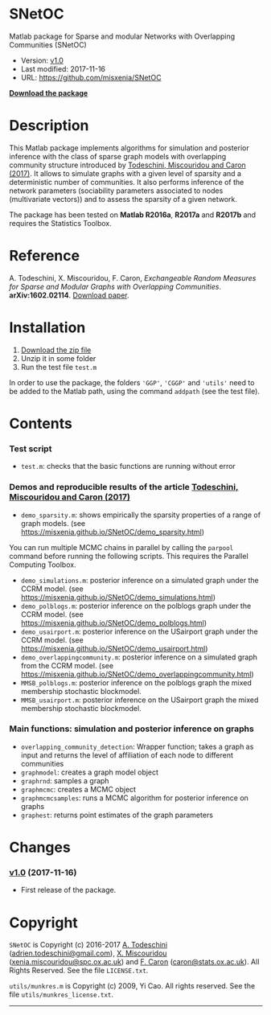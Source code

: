 # SNetOC

Matlab package for Sparse and modular Networks with Overlapping Communities (SNetOC)

- Version: [v1.0](https://github.com/misxenia/SNetOC/releases/tag/v1.0)
- Last modified: 2017-11-16
- URL: <https://github.com/misxenia/SNetOC>

[**Download the package**](https://github.com/misxenia/SNetOC/archive/master.zip)

# Description

This Matlab package implements algorithms for simulation and posterior inference 
with the class of sparse graph models with overlapping community structure introduced by 
[Todeschini, Miscouridou and Caron (2017)](https://arxiv.org/abs/1602.02114). 
It allows to simulate graphs with a given level of sparsity and a deterministic number of communities.
It also performs inference of the network parameters (sociability parameters associated to nodes (multivariate vectors)) 
and to assess the sparsity of a given network.

The package has been tested on **Matlab R2016a**, **R2017a** and **R2017b** and requires the Statistics Toolbox.

# Reference

A. Todeschini, X. Miscouridou, F. Caron, _Exchangeable Random Measures for Sparse and Modular Graphs with Overlapping Communities_. **arXiv:1602.02114**. [Download paper](https://arxiv.org/abs/1602.02114 ).

# Installation

1. [Download the zip file](https://github.com/misxenia/SNetOC/archive/master.zip)
2. Unzip it in some folder
3. Run the test file `test.m`

In order to use the package, the folders `'GGP'`, `'CGGP'` and `'utils'` need 
to be added to the Matlab path, using the command `addpath` (see the test file).

# Contents

### Test script

- `test.m`: checks that the basic functions are running without error

### Demos and reproducible results of the article [Todeschini, Miscouridou and Caron (2017)](https://arxiv.org/abs/1602.02114)

- `demo_sparsity.m`: shows empirically the sparsity properties of a range of graph models. (see <https://misxenia.github.io/SNetOC/demo_sparsity.html>)

You can run multiple MCMC chains in parallel by calling the `parpool` command 
before running the following scripts. This requires the Parallel Computing Toolbox.

- `demo_simulations.m`: posterior inference on a simulated graph under the CCRM model. (see <https://misxenia.github.io/SNetOC/demo_simulations.html>)
- `demo_polblogs.m`: posterior inference on the polblogs graph under the CCRM model. (see <https://misxenia.github.io/SNetOC/demo_polblogs.html>)
- `demo_usairport.m`: posterior inference on the USairport graph under the CCRM model. (see <https://misxenia.github.io/SNetOC/demo_usairport.html>)
- `demo_overlappingcommunity.m`: posterior inference on a simulated graph from the CCRM model. (see <https://misxenia.github.io/SNetOC/demo_overlappingcommunity.html>)
- `MMSB_polblogs.m`: posterior inference on the polblogs graph the mixed membership stochastic blockmodel.
- `MMSB_usairport.m`: posterior inference on the USairport graph the mixed membership stochastic blockmodel.

### Main functions: simulation and posterior inference on graphs

- `overlapping_community_detection`: Wrapper function; takes a graph as input and returns the level of affiliation of each node to different communities
- `graphmodel`: creates a graph model object
- `graphrnd`: samples a graph
- `graphmcmc`: creates a MCMC object
- `graphmcmcsamples`: runs a MCMC algorithm for posterior inference on graphs
- `graphest`: returns point estimates of the graph parameters

# Changes

### [v1.0](https://github.com/misxenia/SNetOC/releases/tag/v1.0) (2017-11-16)

- First release of the package.

# Copyright

`SNetOC` is Copyright (c) 2016-2017 [A. Todeschini](http://adrien.tspace.fr) (<adrien.todeschini@gmail.com>), [X. Miscouridou](http://www.stats.ox.ac.uk/~miscouri/) (<xenia.miscouridou@spc.ox.ac.uk>) and [F. Caron](http://www.stats.ox.ac.uk/~caron/) (<caron@stats.ox.ac.uk>).
All Rights Reserved.
See the file `LICENSE.txt`.

`utils/munkres.m` is Copyright (c) 2009, Yi Cao.
All rights reserved. 
See the file `utils/munkres_license.txt`.

---------------------------------------------------------------------------
